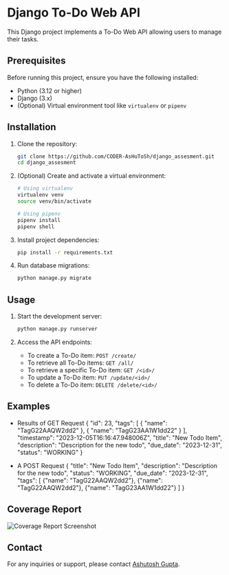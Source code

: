 # Django To-Do Web API

This Django project implements a To-Do Web API allowing users to manage their tasks.

## Prerequisites

Before running this project, ensure you have the following installed:

- Python (3.12 or higher)
- Django (3.x)
- (Optional) Virtual environment tool like `virtualenv` or `pipenv`

## Installation

1. Clone the repository:

   ```bash
   git clone https://github.com/CODER-AsHuToSh/django_assesment.git
   cd django_assesment
   ```

2. (Optional) Create and activate a virtual environment:

   ```bash
   # Using virtualenv
   virtualenv venv
   source venv/bin/activate

   # Using pipenv
   pipenv install
   pipenv shell
   ```

3. Install project dependencies:

   ```bash
   pip install -r requirements.txt
   ```

4. Run database migrations:

   ```bash
   python manage.py migrate
   ```

## Usage

1. Start the development server:

   ```bash
   python manage.py runserver
   ```

2. Access the API endpoints:

   - To create a To-Do item: `POST /create/`
   - To retrieve all To-Do items: `GET /all/`
   - To retrieve a specific To-Do item: `GET /<id>/`
   - To update a To-Do item: `PUT /update/<id>/`
   - To delete a To-Do item: `DELETE /delete/<id>/`


## Examples 
   - Results of GET Request
       {
        "id": 23,
        "tags": [
            {
                "name": "TagG22AAQW2dd2"
            },
            {
                "name": "TagG23AA1W1dd22"
            }
        ],
        "timestamp": "2023-12-05T16:16:47.948006Z",
        "title": "New Todo Item",
        "description": "Description for the new todo",
        "due_date": "2023-12-31",
        "status": "WORKING"
       }
   
   - A POST Request
       {
         "title": "New Todo Item",
         "description": "Description for the new todo",
         "status": "WORKING",
         "due_date": "2023-12-31",
         "tags": [
            {"name": "TagG22AAQW2dd2"},
            {"name": "TagG22AAQW2dd2"},
            {"name": "TagG23AA1W1dd22"}
            ]
        }

## Coverage Report

![Coverage Report Screenshot](https://drive.google.com/file/d/18qEmHrhcZ5BsQPiaeuFkzXtq6d1Cy4fB/view?usp=drive_link)


## Contact

For any inquiries or support, please contact [Ashutosh Gupta](ashutosh.gupta.civ20@iitbhu.ac.in).
